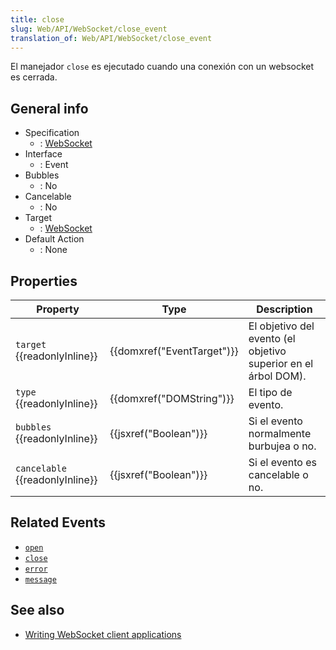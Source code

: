 ```yaml
---
title: close
slug: Web/API/WebSocket/close_event
translation_of: Web/API/WebSocket/close_event
---
```

El manejador `close` es ejecutado cuando una conexión con un websocket es cerrada.

## General info

- Specification
  - : [WebSocket](http://www.w3.org/TR/websockets/)
- Interface
  - : Event
- Bubbles
  - : No
- Cancelable
  - : No
- Target
  - : [WebSocket](/es/docs/WebSockets/WebSockets_reference/WebSocket)
- Default Action
  - : None

## Properties

| Property                              | Type                                 | Description                                                    |
| ------------------------------------- | ------------------------------------ | -------------------------------------------------------------- |
| `target` {{readonlyInline}}     | {{domxref("EventTarget")}} | El objetivo del evento (el objetivo superior en el árbol DOM). |
| `type` {{readonlyInline}}       | {{domxref("DOMString")}}     | El tipo de evento.                                             |
| `bubbles` {{readonlyInline}}    | {{jsxref("Boolean")}}         | Si el evento normalmente burbujea o no.                        |
| `cancelable` {{readonlyInline}} | {{jsxref("Boolean")}}         | Si el evento es cancelable o no.                               |

## Related Events

- [`open`](/es/docs/Web/Reference/Events/open)
- [`close`](/es/docs/Web/Reference/Events/close)
- [`error`](/es/docs/Web/Reference/Events/error)
- [`message`](/es/docs/Web/Reference/Events/message)

## See also

- [Writing WebSocket client applications](/es/docs/WebSockets/Writing_WebSocket_client_applications)
